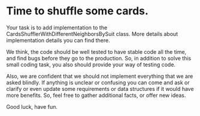 
# Time to shuffle some cards.

Your task is to add implementation to the CardsShufflerWithDifferentNeighborsBySuit class. More details about implementation details you can find there.

We think, the code should be well tested to have stable code all the time, and find bugs before they go to the production. So, in addition to solve this small coding task, you also should provide your way of testing code.

Also, we are confident that we should not implement everything that we are asked blindly. If anything is unclear or confusing you can come and ask or clarify or even update some requirements or data structures if it would have more benefits. 
So, feel free to gather additional facts, or offer new ideas. 

Good luck, have fun.
